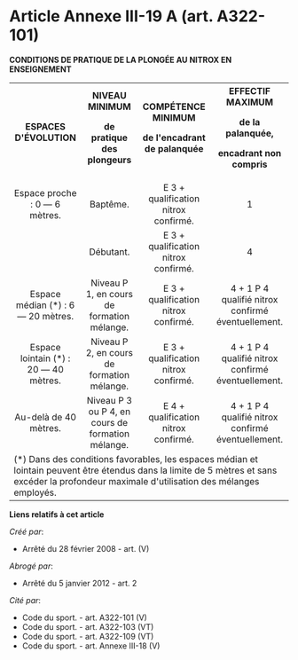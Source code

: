 # Article Annexe III-19 A (art. A322-101)

**CONDITIONS DE PRATIQUE  DE LA PLONGÉE AU NITROX EN ENSEIGNEMENT**

<table>
    <tbody>
      <tr>
        <th>ESPACES D'ÉVOLUTION

</th>
        <th>NIVEAU MINIMUM

de pratique des plongeurs

</th>
        <th>COMPÉTENCE MINIMUM

de l'encadrant de palanquée

</th>
        <th colspan="2">EFFECTIF MAXIMUM

de la palanquée,

encadrant non compris

</th>
      </tr>
      <tr>
        <td align="center">Espace proche : 0 ― 6 mètres.

</td>
        <td align="center">Baptême.

</td>
        <td align="center">E 3 + qualification nitrox confirmé.

</td>
        <td align="center">1

</td>
      </tr>
      <tr>
        <td align="center">

</td>
        <td align="center">Débutant.

</td>
        <td align="center">E 3 + qualification nitrox confirmé.

</td>
        <td align="center">4

</td>
      </tr>
      <tr>
        <td align="center">Espace médian (*) : 6 ― 20 mètres.

</td>
        <td align="center">Niveau P 1, en cours de formation mélange.

</td>
        <td align="center">E 3 + qualification nitrox confirmé.

</td>
        <td align="center">4 + 1 P 4 qualifié nitrox confirmé éventuellement.

</td>
      </tr>
      <tr>
        <td align="center">Espace lointain (*) : 20 ― 40 mètres.

</td>
        <td align="center">Niveau P 2, en cours de formation mélange.

</td>
        <td align="center">E 3 + qualification nitrox confirmé.

</td>
        <td align="center">4 + 1 P 4 qualifié nitrox confirmé éventuellement.

</td>
      </tr>
      <tr>
        <td align="center">Au-delà de 40 mètres.

</td>
        <td align="center">Niveau P 3 ou P 4, en cours de formation mélange.

</td>
        <td align="center">E 4 + qualification nitrox confirmé.

</td>
        <td align="center">4 + 1 P 4 qualifié nitrox confirmé éventuellement.

</td>
      </tr>
      <tr>
        <td colspan="5">(*) Dans des conditions favorables, les espaces médian et lointain peuvent être étendus dans la
limite de 5 mètres et sans excéder la profondeur maximale d'utilisation des mélanges employés.

</td>
      </tr>
    </tbody>
  </table>

**Liens relatifs à cet article**

_Créé par_:

  - Arrêté du 28 février 2008 - art. (V)

_Abrogé par_:

  - Arrêté du 5 janvier 2012 - art. 2

_Cité par_:

  - Code du sport. - art. A322-101 (V)
  - Code du sport. - art. A322-103 (VT)
  - Code du sport. - art. A322-109 (VT)
  - Code du sport. - art. Annexe III-18 (V)

